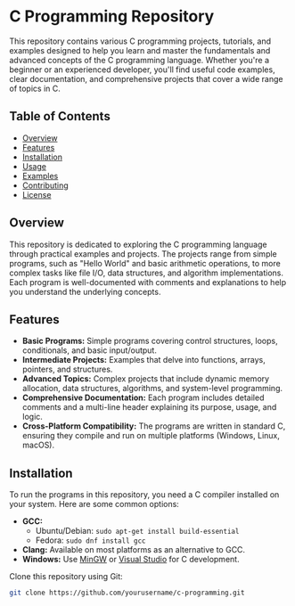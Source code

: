 # C Programming Repository

This repository contains various C programming projects, tutorials, and examples designed to help you learn and master the fundamentals and advanced concepts of the C programming language. Whether you're a beginner or an experienced developer, you'll find useful code examples, clear documentation, and comprehensive projects that cover a wide range of topics in C.

## Table of Contents

- [Overview](#overview)
- [Features](#features)
- [Installation](#installation)
- [Usage](#usage)
- [Examples](#examples)
- [Contributing](#contributing)
- [License](#license)

## Overview

This repository is dedicated to exploring the C programming language through practical examples and projects. The projects range from simple programs, such as "Hello World" and basic arithmetic operations, to more complex tasks like file I/O, data structures, and algorithm implementations. Each program is well-documented with comments and explanations to help you understand the underlying concepts.

## Features

- **Basic Programs:** Simple programs covering control structures, loops, conditionals, and basic input/output.
- **Intermediate Projects:** Examples that delve into functions, arrays, pointers, and structures.
- **Advanced Topics:** Complex projects that include dynamic memory allocation, data structures, algorithms, and system-level programming.
- **Comprehensive Documentation:** Each program includes detailed comments and a multi-line header explaining its purpose, usage, and logic.
- **Cross-Platform Compatibility:** The programs are written in standard C, ensuring they compile and run on multiple platforms (Windows, Linux, macOS).

## Installation

To run the programs in this repository, you need a C compiler installed on your system. Here are some common options:

- **GCC:**  
  - Ubuntu/Debian: `sudo apt-get install build-essential`  
  - Fedora: `sudo dnf install gcc`  
- **Clang:** Available on most platforms as an alternative to GCC.
- **Windows:** Use [MinGW](http://www.mingw.org/) or [Visual Studio](https://visualstudio.microsoft.com/) for C development.

Clone this repository using Git:

```bash
git clone https://github.com/yourusername/c-programming.git
